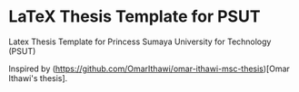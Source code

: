 # LaTeX Thesis Template for PSUT

Latex Thesis Template for Princess Sumaya University for Technology (PSUT)

Inspired by (https://github.com/OmarIthawi/omar-ithawi-msc-thesis)[Omar Ithawi's thesis].

